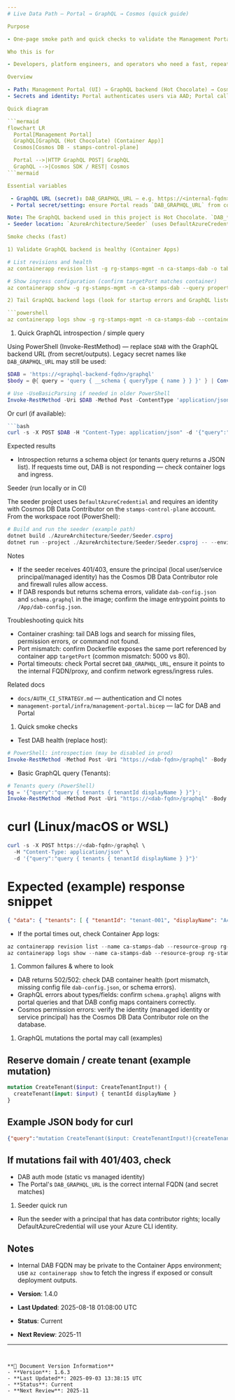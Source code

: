 ```yaml
---
# Live Data Path — Portal → GraphQL → Cosmos (quick guide)

Purpose

- One-page smoke path and quick checks to validate the Management Portal consumes live data from the GraphQL backend (Hot Chocolate) backed by Cosmos DB.

Who this is for

- Developers, platform engineers, and operators who need a fast, repeatable set of checks to confirm the live-data flow is healthy.

Overview

- Path: Management Portal (UI) → GraphQL backend (Hot Chocolate) → Cosmos DB (control-plane containers: tenants, cells, operations)
- Secrets and identity: Portal authenticates users via AAD; Portal calls the GraphQL backend over the internal network; the GraphQL backend uses a managed identity or connection string to read Cosmos.

Quick diagram

```mermaid
flowchart LR
  Portal[Management Portal]
  GraphQL[GraphQL (Hot Chocolate) (Container App)]
  Cosmos[Cosmos DB - stamps-control-plane]

  Portal -->|HTTP GraphQL POST| GraphQL
  GraphQL -->|Cosmos SDK / REST| Cosmos
```mermaid

Essential variables

 - GraphQL URL (secret): DAB_GRAPHQL_URL — e.g. https://<internal-fqdn>/graphql (kept for backwards compatibility)
 - Portal secret/setting: ensure Portal reads `DAB_GRAPHQL_URL` from container-app secrets or Key Vault. Note: the portal uses Hot Chocolate as the GraphQL implementation; `DAB_*` runtime names are retained for compatibility and should not be renamed without an infra/secret migration plan.

Note: The GraphQL backend used in this project is Hot Chocolate. `DAB_*` names and references in this document are legacy compatibility artifacts. Runtime identifiers such as `DAB_GRAPHQL_URL` and `ca-stamps-dab` are intentionally preserved — do not rename them without a coordinated infra/secrets migration.
- Seeder location: `AzureArchitecture/Seeder` (uses DefaultAzureCredential)

Smoke checks (fast)

1) Validate GraphQL backend is healthy (Container Apps)

# List revisions and health
az containerapp revision list -g rg-stamps-mgmt -n ca-stamps-dab -o table  # resource name retained for compatibility

# Show ingress configuration (confirm targetPort matches container)
az containerapp show -g rg-stamps-mgmt -n ca-stamps-dab --query properties.configuration.ingress

2) Tail GraphQL backend logs (look for startup errors and GraphQL listening). The Container App resource may still be named `ca-stamps-dab` for backward compatibility.

```powershell
az containerapp logs show -g rg-stamps-mgmt -n ca-stamps-dab --container dab --tail 200
```

1) Quick GraphQL introspection / simple query

Using PowerShell (Invoke-RestMethod) — replace `$DAB` with the GraphQL backend URL (from secret/outputs). Legacy secret names like `DAB_GRAPHQL_URL` may still be used:

```powershell
$DAB = 'https://<graphql-backend-fqdn>/graphql'
$body = @{ query = 'query { __schema { queryType { name } } }' } | ConvertTo-Json

# Use -UseBasicParsing if needed in older PowerShell
Invoke-RestMethod -Uri $DAB -Method Post -ContentType 'application/json' -Body $body
```

Or curl (if available):

```powershell
```bash
curl -s -X POST $DAB -H "Content-Type: application/json" -d '{"query":"{ tenants { tenantId name } }"}' | jq
```

Expected results

- Introspection returns a schema object (or tenants query returns a JSON list). If requests time out, DAB is not responding — check container logs and ingress.

Seeder (run locally or in CI)

The seeder project uses `DefaultAzureCredential` and requires an identity with Cosmos DB Data Contributor on the `stamps-control-plane` account.
From the workspace root (PowerShell):

```powershell
# Build and run the seeder (example path)
dotnet build ./AzureArchitecture/Seeder/Seeder.csproj
dotnet run --project ./AzureArchitecture/Seeder/Seeder.csproj -- --environment dev
```

Notes

- If the seeder receives 401/403, ensure the principal (local user/service principal/managed identity) has the Cosmos DB Data Contributor role and firewall rules allow access.
- If DAB responds but returns schema errors, validate `dab-config.json` and `schema.graphql` in the image; confirm the image entrypoint points to `/App/dab-config.json`.

Troubleshooting quick hits

- Container crashing: tail DAB logs and search for missing files, permission errors, or command not found.
- Port mismatch: confirm Dockerfile exposes the same port referenced by container app `targetPort` (common mismatch: 5000 vs 80).
- Portal timeouts: check Portal secret `DAB_GRAPHQL_URL`, ensure it points to the internal FQDN/proxy, and confirm network egress/ingress rules.

Related docs

- `docs/AUTH_CI_STRATEGY.md` — authentication and CI notes
- `management-portal/infra/management-portal.bicep` — IaC for DAB and Portal

1) Quick smoke checks

- Test DAB health (replace host):

```powershell
# PowerShell: introspection (may be disabled in prod)
Invoke-RestMethod -Method Post -Uri "https://<dab-fqdn>/graphql" -Body '{"query":"{ __schema { types { name } } }"}' -ContentType 'application/json'
```

- Basic GraphQL query (Tenants):

```powershell
# Tenants query (PowerShell)
$q = '{"query":"query { tenants { tenantId displayName } }"}';
Invoke-RestMethod -Method Post -Uri "https://<dab-fqdn>/graphql" -Body $q -ContentType 'application/json'
```

  # curl (Linux/macOS or WSL)

```powershell
curl -s -X POST https://<dab-fqdn>/graphql \
  -H "Content-Type: application/json" \
  -d '{"query":"query { tenants { tenantId displayName } }"}'
```

  # Expected (example) response snippet

```json
{ "data": { "tenants": [ { "tenantId": "tenant-001", "displayName": "Acme Ltd" } ] } }
```

- If the portal times out, check Container App logs:

```powershell
az containerapp revision list --name ca-stamps-dab --resource-group rg-stamps-mgmt --output table
az containerapp logs show --name ca-stamps-dab --resource-group rg-stamps-mgmt --revision <revision-name>
```

1) Common failures & where to look

- DAB returns 502/502: check DAB container health (port mismatch, missing config file `dab-config.json`, or schema errors).
- GraphQL errors about types/fields: confirm `schema.graphql` aligns with portal queries and that DAB config maps containers correctly.
- Cosmos permission errors: verify the identity (managed identity or service principal) has the Cosmos DB Data Contributor role on the database.

1) GraphQL mutations the portal may call (examples)

## Reserve domain / create tenant (example mutation)

```graphql
mutation CreateTenant($input: CreateTenantInput!) {
  createTenant(input: $input) { tenantId displayName }
}
```

## Example JSON body for curl

```json
{"query":"mutation CreateTenant($input: CreateTenantInput!){createTenant(input:$input){tenantId displayName}}","variables":{"input":{"displayName":"New Tenant","tenantId":"tenant-123"}}}
```

## If mutations fail with 401/403, check

- DAB auth mode (static vs managed identity)
- The Portal's `DAB_GRAPHQL_URL` is the correct internal FQDN (and secret matches)

1) Seeder quick run

- Run the seeder with a principal that has data contributor rights; locally DefaultAzureCredential will use your Azure CLI identity.

## Notes

- Internal DAB FQDN may be private to the Container Apps environment; use `az containerapp show` to fetch the ingress if exposed or consult deployment outputs.


- **Version**: 1.4.0
- **Last Updated**: 2025-08-18 01:08:00 UTC  
- **Status**: Current
- **Next Review**: 2025-11

---
```


**📝 Document Version Information**
- **Version**: 1.6.3
- **Last Updated**: 2025-09-03 13:38:15 UTC  
- **Status**: Current
- **Next Review**: 2025-11
